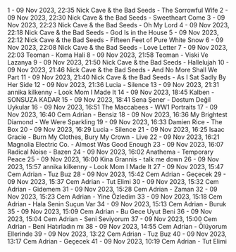 1 - 09 Nov 2023, 22:35	Nick Cave & the Bad Seeds - The Sorrowful Wife
2 - 09 Nov 2023, 22:30	Nick Cave & the Bad Seeds - Sweetheart Come
3 - 09 Nov 2023, 22:23	Nick Cave & the Bad Seeds - Oh My Lord
4 - 09 Nov 2023, 22:18	Nick Cave & the Bad Seeds - God Is in the House
5 - 09 Nov 2023, 22:12	Nick Cave & the Bad Seeds - Fifteen Feet of Pure White Snow
6 - 09 Nov 2023, 22:08	Nick Cave & the Bad Seeds - Love Letter
7 - 09 Nov 2023, 22:03	Teoman - Koma Hali
8 - 09 Nov 2023, 21:58	Teoman - Viski Ve Lazanya
9 - 09 Nov 2023, 21:50	Nick Cave & the Bad Seeds - Hallelujah
10 - 09 Nov 2023, 21:46	Nick Cave & the Bad Seeds - And No More Shall We Part
11 - 09 Nov 2023, 21:40	Nick Cave & the Bad Seeds - As I Sat Sadly By Her Side
12 - 09 Nov 2023, 21:36	Lucia - Silence
13 - 09 Nov 2023, 21:31	annika kilkenny - Look Mom I Made It
14 - 09 Nov 2023, 18:45	Kalben - SONSUZA KADAR
15 - 09 Nov 2023, 18:41	Sena Şener - Dostum Değil Uykular
16 - 09 Nov 2023, 16:51	The Maccabees - WW1 Portraits
17 - 09 Nov 2023, 16:40	Cem Adrian - Bensiz
18 - 09 Nov 2023, 16:36	My Brightest Diamond - We Were Sparkling
19 - 09 Nov 2023, 16:33	Damien Rice - The Box
20 - 09 Nov 2023, 16:29	Lucia - Silence
21 - 09 Nov 2023, 16:25	Isaac Gracie - Burn My Clothes, Bury My Crown - Live
22 - 09 Nov 2023, 16:21	Magnolia Electric Co. - Almost Was Good Enough
23 - 09 Nov 2023, 16:07	Radical Noise - Bazen
24 - 09 Nov 2023, 16:02	Anathema - Temporary Peace
25 - 09 Nov 2023, 16:00	Kina Grannis - talk me down
26 - 09 Nov 2023, 15:57	annika kilkenny - Look Mom I Made It
27 - 09 Nov 2023, 15:47	Cem Adrian - Tuz Buz
28 - 09 Nov 2023, 15:42	Cem Adrian - Geçecek
29 - 09 Nov 2023, 15:37	Cem Adrian - Tut Elimi
30 - 09 Nov 2023, 15:32	Cem Adrian - Gidemem
31 - 09 Nov 2023, 15:28	Cem Adrian - Zaman
32 - 09 Nov 2023, 15:23	Cem Adrian - Yine Özledim
33 - 09 Nov 2023, 15:18	Cem Adrian - Hala Senin Suçun Var
34 - 09 Nov 2023, 15:13	Cem Adrian - Buruk
35 - 09 Nov 2023, 15:09	Cem Adrian - Bu Gece Uyut Beni
36 - 09 Nov 2023, 15:04	Cem Adrian - Seni Seviyorum
37 - 09 Nov 2023, 15:00	Cem Adrian - Beni Hatırladın mı
38 - 09 Nov 2023, 14:55	Cem Adrian - Ölüyorum Ellerinde
39 - 09 Nov 2023, 13:22	Cem Adrian - Tuz Buz
40 - 09 Nov 2023, 13:17	Cem Adrian - Geçecek
41 - 09 Nov 2023, 10:19	Cem Adrian - Tut Elimi
